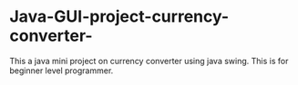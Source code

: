 # Java-GUI-project-currency-converter-
This a java mini project on currency converter using java swing.
This is for beginner level programmer.
